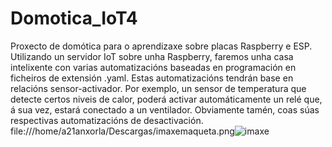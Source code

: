 # Domotica_IoT4
Proxecto de domótica para o aprendizaxe sobre placas Raspberry e ESP.
Utilizando un servidor IoT sobre unha Raspberry, faremos unha casa intelixente con varias automatizacións baseadas en programación en ficheiros de extensión .yaml.
Estas automatizacións tendrán base en relacións sensor-activador. Por exemplo, un sensor de temperatura que detecte certos niveis de calor, poderá activar automáticamente un relé que, á sua vez, estará conectado a un ventilador. Obviamente tamén, coas súas respectivas automatizacións de desactivación.
file:///home/a21anxorla/Descargas/imaxemaqueta.png![imaxe](https://user-images.githubusercontent.com/129267156/235866331-bed1aa4a-9fd3-4e83-a247-ff30ceac1f51.png)
